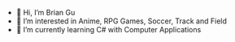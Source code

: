 - 👋 Hi, I’m Brian Gu
- 👀 I’m interested in Anime, RPG Games, Soccer, Track and Field
- 🌱 I’m currently learning C# with Computer Applications
